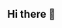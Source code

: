 ## Hi there 👋

<!DOCTYPE html>
<html>
  <head>
    <style>
      @font-face {
          font-family: 'Montserrat-Regular';
          src: url(/fonts/Montserrat-Regular.ttf) format('truetype');
      }
    </style>
  </head>
  <body>
  </body>
</html>
